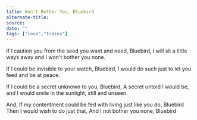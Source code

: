 ```yaml
---
title: Won't Bother You, Bluebird
alternate-title:
source: 
date: ""
tags: ["love","trains"]
---
```


If I caution you from the seed you want and need,
Bluebird,
I will sit a little ways away
and I won't bother you none.

If I could be invisible to your watch,
Bluebird,
I would do such just to let you
feed and be at peace.

If I could be a secret unknown to you,
Bluebird,
A secret untold I would be, and I
would smile
in the sunlight, still and unseen.

And, If my contentment could be fed
with living just like you do,
Bluebird
Then I would wish to do just that,
And I not bother you none, Bluebird
